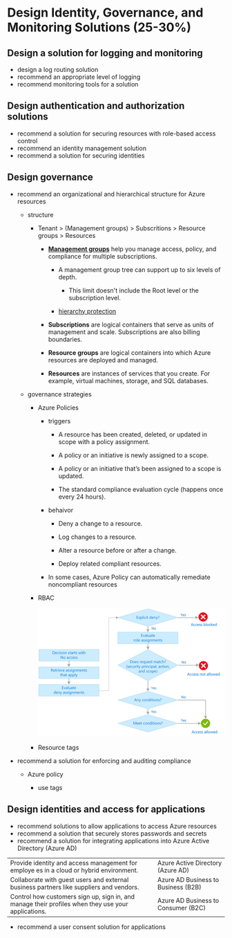 # Design Identity, Governance, and Monitoring Solutions (25-30%)

## Design a solution for logging and monitoring
* design a log routing solution
* recommend an appropriate level of logging
* recommend monitoring tools for a solution
## Design authentication and authorization solutions
* recommend a solution for securing resources with role-based access control
* recommend an identity management solution
* recommend a solution for securing identities
## Design governance
* recommend an organizational and hierarchical structure for Azure resources

  * structure
    * Tenant > (Management groups) > Subscritions > Resource groups > Resources

      * **[Management groups](https://docs.microsoft.com/en-us/azure/governance/management-groups/overview)** help you manage access, policy, and compliance for multiple subscriptions.

        * A management group tree can support up to six levels of depth.

          * This limit doesn't include the Root level or the subscription level.

        * [hierarchy protection](https://docs.microsoft.com/en-us/azure/governance/management-groups/how-to/protect-resource-hierarchy)

      * **Subscriptions** are logical containers that serve as units of management and scale. Subscriptions are also billing boundaries.

      * **Resource groups** are logical containers into which Azure resources are deployed and managed.

      * **Resources** are instances of services that you create. For example, virtual machines, storage, and SQL databases.

  * governance strategies

    * Azure Policies

      * triggers

        * A resource has been created, deleted, or updated in scope with a policy assignment.

        * A policy or an initiative is newly assigned to a scope.

        * A policy or an initiative that’s been assigned to a scope is updated.

        * The standard compliance evaluation cycle (happens once every 24 hours).

      * behaivor

        * Deny a change to a resource.

        * Log changes to a resource.

        * Alter a resource before or after a change.

        * Deploy related compliant resources.

      * In some cases, Azure Policy can automatically remediate noncompliant resources

    * RBAC

      ![RBAC ctrl](pics/role-based-access-control-flowchart.png)

    * Resource tags

* recommend a solution for enforcing and auditing compliance

  * Azure policy

    * use tags

## Design identities and access for applications
* recommend solutions to allow applications to access Azure resources
* recommend a solution that securely stores passwords and secrets
* recommend a solution for integrating applications into Azure Active Directory (Azure AD)
  
|||
|-|-|
|Provide identity and access management for employe    es in a cloud or hybrid environment.|Azure Active Directory (Azure AD)|
|Collaborate with guest users and external business partners like suppliers and vendors.|Azure AD Business to Business (B2B)|
|Control how customers sign up, sign in, and manage their profiles when they use your applications.|Azure AD Business to Consumer (B2C)|

* recommend a user consent solution for applications